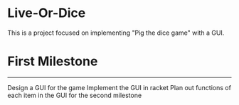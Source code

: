 # Live-Or-Dice

This is a project focused on implementing "Pig the dice game" with a GUI.

# First Milestone
------------------------
Design a GUI for the game
Implement the GUI in racket
Plan out functions of each item in the GUI for the second milestone
